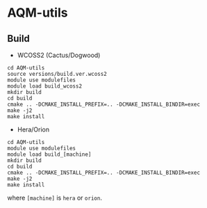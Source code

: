 # AQM-utils

## Build

- WCOSS2 (Cactus/Dogwood)
```
cd AQM-utils
source versions/build.ver.wcoss2
module use modulefiles
module load build_wcoss2
mkdir build
cd build
cmake .. -DCMAKE_INSTALL_PREFIX=.. -DCMAKE_INSTALL_BINDIR=exec
make -j2
make install
```

- Hera/Orion
```
cd AQM-utils
module use modulefiles
module load build_[machine]
mkdir build
cd build
cmake .. -DCMAKE_INSTALL_PREFIX=.. -DCMAKE_INSTALL_BINDIR=exec
make -j2
make install
```
where `[machine]` is `hera` or `orion`.
